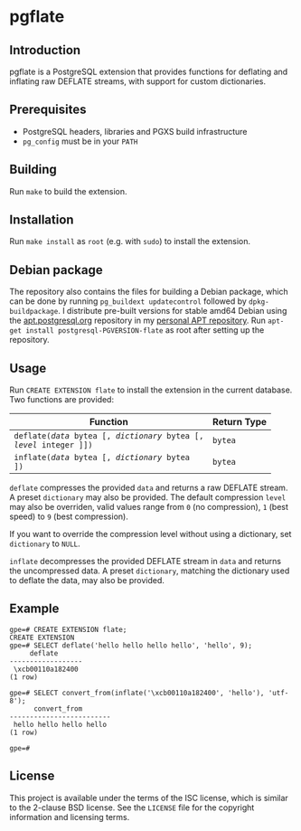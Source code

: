 # pgflate

## Introduction

pgflate is a PostgreSQL extension that provides functions for deflating and
inflating raw DEFLATE streams, with support for custom dictionaries.

## Prerequisites

* PostgreSQL headers, libraries and PGXS build infrastructure
* `pg_config` must be in your `PATH`

## Building

Run `make` to build the extension.

## Installation

Run `make install` as `root` (e.g. with `sudo`) to install the extension.

## Debian package

The repository also contains the files for building a Debian package, which can
be done by running `pg_buildext updatecontrol` followed by `dpkg-buildpackage`.
I distribute pre-built versions for stable amd64 Debian using the
[apt.postgresql.org][pgapt] repository in my [personal APT repository][apt]. Run
`apt-get install postgresql-PGVERSION-flate` as root after setting up the
repository.

## Usage

Run `CREATE EXTENSION flate` to install the extension in the current database.
Two functions are provided:

| Function                                                                       | Return Type |
|--------------------------------------------------------------------------------|-------------|
| <code>deflate(*data* bytea [, *dictionary* bytea [, *level* integer ]])</code> | `bytea`     |
| <code>inflate(*data* bytea [, *dictionary* bytea ])</code>                     | `bytea`     |

`deflate` compresses the provided `data` and returns a raw DEFLATE stream. A
preset `dictionary` may also be provided. The default compression `level` may
also be overriden, valid values range from `0` (no compression), `1` (best
speed) to `9` (best compression).

If you want to override the compression level without using a dictionary, set
`dictionary` to `NULL`.

`inflate` decompresses the provided DEFLATE stream in `data` and returns the
uncompressed data. A preset `dictionary`, matching the dictionary used to
deflate the data, may also be provided.

## Example

    gpe=# CREATE EXTENSION flate;
    CREATE EXTENSION
    gpe=# SELECT deflate('hello hello hello hello', 'hello', 9);
         deflate
    ------------------
     \xcb00110a182400
    (1 row)

    gpe=# SELECT convert_from(inflate('\xcb00110a182400', 'hello'), 'utf-8');
          convert_from
    -------------------------
     hello hello hello hello
    (1 row)

    gpe=#

## License

This project is available under the terms of the ISC license, which is similar
to the 2-clause BSD license. See the `LICENSE` file for the copyright
information and licensing terms.

[pgapt]: https://wiki.postgresql.org/wiki/Apt
[apt]: https://www.grahamedgecombe.com/apt-repository
